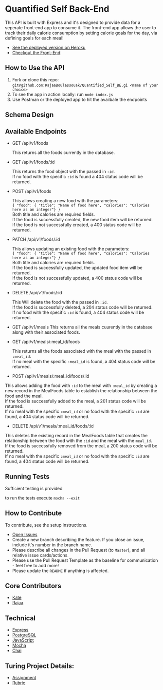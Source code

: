 # Quantified Self Back-End


This API is built with Express and it's designed to provide data for a seperate front-end app to consume it.  The front-end app allows the user to track their daily calorie consumption by setting calorie goals for the day, via defining goals for each meal!

* [See the deployed version on Heroku](https://protected-retreat-87261.herokuapp.com/)
* [Checkout the Front-End]()


## How to Use the API
1. Fork or clone this repo: `git@github.com:RajaaBoulassouak/Quantified_Self_BE.gi <name of your choice>`
1. To see the app in action locally: run `node index.js`
1. Use Postman or the deployed app to hit the availbale the endpoints


## Schema Design


## Available Endpoints
* GET /api/v1/foods

  This returns all the foods currently in the database.
  
  
* GET /api/v1/foods/:id

  This returns the food object with the passed in `:id`.  
  If no food with the specific `:id` is found a 404 status code will be returned.
  
  
* POST /api/v1/foods

  This allows creating a new food with the parameters:  
  `{ "food": { "title": "Name of food here", "calories": "Calories here as an integer"} }`  
  Both title and calories are required fields.  
  If the food is successfully created, the new food item will be returned.  
  If the food is not successfully created, a 400 status code will be returned.  
  
  
* PATCH /api/v1/foods/:id

  This allows updating an existing food with the parameters:  
  `{ "food": { "title": "Name of food here", "calories": "Calories here as an integer"} }`   
  Both title and calories are required fields.  
  If the food is successfully updated, the updated food item will be returned.  
  If the food is not successfully updated, a 400 status code will be returned.  
  
  
* DELETE /api/v1/foods/:id

  This Will delete the food with the passed in `:id`.  
  If the food is successfully deleted, a 204 status code will be returned.  
  If no food with the specific `:id` is found, a 404 status code will be returned.  
  
  
  
* GET /api/v1/meals
  This returns all the meals cuurently in the database along with their associated foods.

* GET /api/v1/meals/:meal_id/foods
  
  This returns all the foods associated with the meal with the passed in `:meal_id`.  
  If no meal with the specific `:meal_id` is found, a 404 status code will be returned.
  
* POST /api/v1/meals/:meal_id/foods/:id

 This allows adding the food with `:id` to the meal with `:meal_id` by creating a new record in the MealFoods table to        establish the relationship between the food and the meal.  
 If the food is successfully added to the meal, a 201 status code will be returned.  
 If no meal with the specific `:meal_id` or no food with the specific `:id` are found, a 404 status code will be returned.

* DELETE /api/v1/meals/:meal_id/foods/:id

This deletes the existing record in the MealFoods table that creates the relationship between the food with the `:id` and the meal with the `meal_id`.  
If the food is successfully removed from the meal, a 200 status code will be returned.  
If no meal with the specific `:meal_id` or no food with the specific `:id` are found, a 404 status code will be returned.



## Running Tests
Sufficient testing is provided 

to run the tests execute `mocha --exit`


## How to Contribute
To contribute, see the setup instructions.
* [Open Issues](https://github.com/Kate-v2/Quantified_Self_FE/projects/1)
* Create a new branch describing the feature. If you close an issue, include it's number in the branch name.
* Please describe all changes in the Pull Request (to `Master`), and all relative issue cards/actions.
* Please use the Pull Request Template as the baseline for communication - feel free to add more!
* Please update the `README` if anything is affected.


## Core Contributors
* [Kate](https://github.com/Kate-v2)
* [Rajaa](https://github.com/RajaaBoulassouak)


## Technical

* [Express](https://expressjs.com/)
* [PostgreSQL](https://www.postgresql.org//)
* [JavaScript](https://www.javascript.com/)
* [Mocha](https://mochajs.org/)
* [Chai](https://chaijs.com/)


## Turing Project Details:
* [Assignment](http://backend.turing.io/module4/projects/quantified_self/quantified_self_full_stack)
* [Rubric](http://backend.turing.io/module4/projects/quantified_self/rubric)
